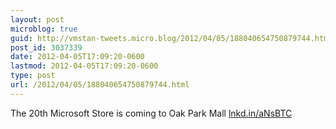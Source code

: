 ```yaml
---
layout: post
microblog: true
guid: http://vmstan-tweets.micro.blog/2012/04/05/188040654750879744.html
post_id: 3037339
date: 2012-04-05T17:09:20-0600
lastmod: 2012-04-05T17:09:20-0600
type: post
url: /2012/04/05/188040654750879744.html
---
```

The 20th Microsoft Store is coming to Oak Park Mall <a href="http://lnkd.in/aNsBTC">lnkd.in/aNsBTC</a>
